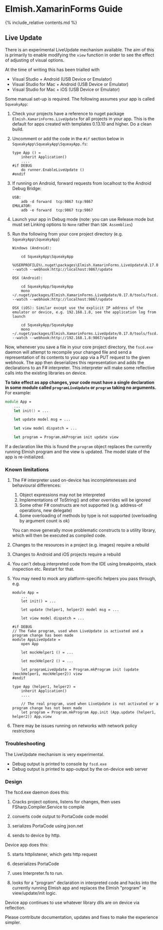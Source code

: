 Elmish.XamarinForms Guide
=======

{% include_relative contents.md %}

Live Update
------

There is an experimental LiveUpdate mechanism available.  The aim of this is primarily to enable modifying the `view` function in order
to see the effect of adjusting of visual options.

At the time of writing this has been trialled with
* Visual Studio + Android (USB Device or Emulator)
* Visual Studio for Mac + Android (USB Device or Emulator)
* Visual Studio for Mac + iOS (USB Device or Emulator)

Some manual set-up is required.  The following assumes your app is called `SqueakyApp`:

1. Check your projects have a reference to nuget package `Elmish.XamarinForms.LiveUpdate` for all projects in your app.
   This is the default for apps created with templates 0.13.10 and higher. Do a clean build.

2. Uncomment or add the code in the `#if` section below in `SqueakyApp\SqueakyApp\SqueayApp.fs`:

       type App () =
           inherit Application()
           ....
       #if DEBUG
           do runner.EnableLiveUpdate ()
       #endif

3. If running on Android, forward requests from localhost to the Android Debug Bridge:

       USB:
           adb -d forward  tcp:9867 tcp:9867
       EMULATOR:
           adb -e forward  tcp:9867 tcp:9867

4. Launch your app in Debug mode (note: you can use Release mode but must set Linking options to `None` rather than `SDK Assemblies`)

5. Run the following from your core project directory (e.g. `SqueakyApp\SqueakyApp`)

       Windows (Android):

           cd SqueakyApp\SqueakyApp
           %USERPROFILE%\.nuget\packages\Elmish.XamarinForms.LiveUpdate\0.17.0\tools\fscd.exe --watch --webhook:http://localhost:9867/update 

       OSX (Android):

           cd SqueakyApp/SqueakyApp
           mono ~/.nuget/packages/Elmish.XamarinForms.LiveUpdate/0.17.0/tools/fscd.exe --watch --webhook:http://localhost:9867/update  

       OSX (iOS): Similar except use the explicit IP address of the emulator or device, e.g. 192.168.1.8, see the application log from launch

           cd SqueakyApp/SqueakyApp
           mono ~/.nuget/packages/Elmish.XamarinForms.LiveUpdate/0.17.0/tools/fscd.exe --watch --webhook:http://192.168.1.8:9867/update

Now, whenever you save a file in your core project directory, the `fscd.exe` daemon will attempt to recompile your changed file and
send a representation of its contents to your app via a PUT request to the given webhook.  The app then deserializes this representation and
adds the declarations to an F# interpreter. This interpreter will make some reflective calls into the existing libraries on device.

**To take effect as app changes, your code must have a single declaration in some module called `programLiveUpdate` or `program` taking no arguments.**  For example:

```fsharp
module App =
    ...
    let init() = ...

    let update model msg = ...

    let view model dispatch = ...

    let program = Program.mkProgram init update view
```

If a declaration like this is found the `program` object replaces the currently running Elmish program and the view is updated.
The model state of the app is re-initialized.

### Known limitations

1. The F# interpreter used on-device has incompletenesses and behavioural differences:

   1. Object expressions may not be interpreted
   2. Implementations of ToString() and other overrides will be ignored
   3. Some other F# constructs are not supported (e.g. address-of operations, new delegate)
   4. Some overloading of methods by type is not supported (overloading by argument count is ok)

   You can move generally move problematic constructs to a utility library, which will then be executed as compiled code.

2. Changes to the resources in a project (e.g. images) require a rebuild

3. Changes to Android and iOS projects require a rebuild

4. You can't debug interpreted code from the IDE using breakpoints, stack inspection etc.  Restart for that.

5. You may need to mock any platform-specific helpers you pass through, e.g.

       module App =
           ...
           let init() = ...

           let update (helper1, helper2) model msg = ...

           let view model dispatch = ...

       #if DEBUG
       // The fake program, used when LiveUpdate is activated and a program change has been made
       module AppLiveUpdate =
           open App

           let mockHelper1 () = ...

           let mockHelper2 () = ...

           let programLiveUpdate = Program.mkProgram init (update (mockHelper1, mockHelper2)) view
       #endif

       type App (helper1, helper2) = 
           inherit Application()
           ....

           // The real program, used when LiveUpdate is not activated or a program change has not been made
           let program = Program.mkProgram App.init (App.update (helper1, helper2)) App.view

6. There may be issues running on networks with network policy restrictions

### Troubleshooting

The LiveUpdate mechanism is very experimental.
- Debug output is printed to console by `fscd.exe`
- Debug output is printed to app-output by the on-device web server

### Design

The fscd.exe daemon does this:

1. Cracks project options, listens for changes, then uses FSharp.Compiler.Service to compile

2. converts code output to PortaCode code model 

3. serializes PortaCode using json.net

4. sends to device by http. 

Device app does this:

5. starts httplistener, which gets http request

6. deserializes PortaCode

7. uses Interpreter.fs to run.

8. looks for a "program" declaration in interpreted code and hacks into the currently running Elmish app and replaces the Elmish "program" ie view/update/init logic. 

Device app continues to use whatever library dlls are on device via reflection.


Please contribute documentation, updates and fixes to make the experience simpler.
